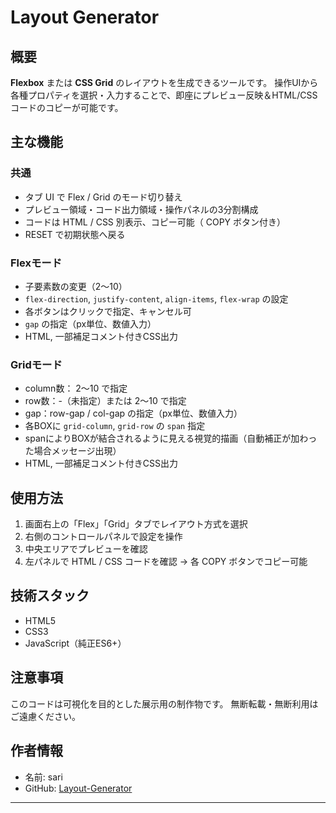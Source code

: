 # Layout Generator

## 概要
**Flexbox** または **CSS Grid** のレイアウトを生成できるツールです。
操作UIから各種プロパティを選択・入力することで、即座にプレビュー反映＆HTML/CSSコードのコピーが可能です。

## 主な機能

### 共通
- タブ UI で Flex / Grid のモード切り替え
- プレビュー領域・コード出力領域・操作パネルの3分割構成
- コードは HTML / CSS 別表示、コピー可能（ COPY ボタン付き）
-  RESET で初期状態へ戻る

### Flexモード
- 子要素数の変更（2〜10）
- `flex-direction`, `justify-content`, `align-items`, `flex-wrap` の設定
- 各ボタンはクリックで指定、キャンセル可
- `gap` の指定（px単位、数値入力）
- HTML, 一部補足コメント付きCSS出力

### Gridモード
- column数： 2〜10 で指定
- row数：-（未指定）または 2〜10 で指定
- gap：row-gap / col-gap の指定（px単位、数値入力）
- 各BOXに `grid-column`, `grid-row` の `span` 指定
- spanによりBOXが結合されるように見える視覚的描画（自動補正が加わった場合メッセージ出現）
- HTML, 一部補足コメント付きCSS出力

## 使用方法

1. 画面右上の「Flex」「Grid」タブでレイアウト方式を選択
2. 右側のコントロールパネルで設定を操作
3. 中央エリアでプレビューを確認
4. 左パネルで HTML / CSS コードを確認 → 各 COPY ボタンでコピー可能


## 技術スタック
- HTML5
- CSS3
- JavaScript（純正ES6+）


## 注意事項
このコードは可視化を目的とした展示用の制作物です。
無断転載・無断利用はご遠慮ください。

## 作者情報
- 名前: sari
- GitHub: [Layout-Generator](https://sao-ori.github.io/layout-generator/)

---
